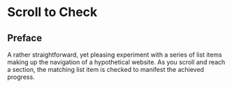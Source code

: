 # Scroll to Check

## Preface 

A rather straightforward, yet pleasing experiment with a series of list items making up the navigation of a hypothetical website. As you scroll and reach a section, the matching list item is checked to manifest the achieved progress.
